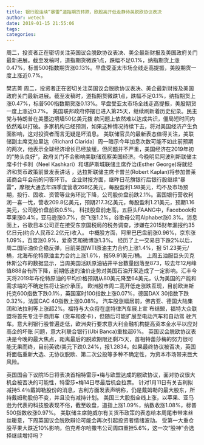 ```yaml
---
title: 银行股连续“暴雷”道指期货转跌，欧股高开低走静待英脱欧协议表决
author: wetech
date: 2019-01-15 21:55:06
tags: 
categories: 
---
```

周二，投资者正在密切关注英国议会脱欧协议表决、美企最新财报及美国政府关门最新进展。截至发稿时，道指期货微跌1点，跌幅不足0.1%，纳指期货上涨0.47%，标普500指数期货涨0.13%。早盘受亚太市场全线走高提振，美股期货一度上涨近0.7%。
<!-- more -->
樊志菁
周二，投资者正在密切关注英国议会脱欧协议表决、美企最新财报及美国政府关门最新进展。截至发稿时，道指期货微跌1点，跌幅不足0.1%，纳指期货上涨0.47%，标普500指数期货涨0.13%。早盘受亚太市场全线走高提振，美股期货一度上涨近0.7%。
美国联邦政府停摆已进入第25天，继续刷新着历史纪录。民主党与特朗普在美墨边境墙50亿美元拨 款问题上依然难以达成共识，僵局短时间内依然难以打破。多家机构已经预测，如果这种情况持续下去，将对美国经济产生负面影响，这对投资者而言无疑是坏消息。
美联储官员的最新表态值得关注，美联储副主席克拉里达（Richard Clarida）周一暗示今年加息次数可能不如此前预期的两次，他表示全球经济增长已经放缓，但问题并不严重，美国经济在2019年初的“势头良好”，政府关门不会影响美联储观察美国经济。今晚明尼阿波利斯联储主席卡什卡利（Neel Kashkari）和堪萨斯城联储主席乔治(Esther George)将就经济和货币政策前景发表讲话 ，达拉斯联储主席卡普兰(Robert Kaplan)将参加普莱诺商会年会前的问答环节。
企业财报方面，继昨日花旗银行后银行股继续“暴雷”，摩根大通去年四季度营收268亿美元，每股盈利1.98美元，均不及市场预期，投行、固收、资管等业务环比下降，公司股价盘前跌2.1%。富国银行营收利润一喜一忧，营收209.8亿美元，预期217.3亿美元，每股盈利1.21美元，预期1.16美元，公司股价盘前跌0.5%。
科技股盘前走高，五巨头FAANG中，Facebook和苹果涨0.4%，亚马逊涨0.7%，奈飞涨1.2%，谷歌母公司Alphabet涨0.3%。消息面上，谷歌日本公司正在接受东京国税局的税务调查，涉嫌在2015财年漏报约35亿日元(约合人民币2.2亿元)收入。
中概股方面，阿里巴巴盘前涨0.96%，京东涨1.09%，百度涨0.9%，爱奇艺和微博涨1.3%。
经历了上一交易日下跌2%以后，周二国际油价企稳反弹，目前美国WTI原油主力合约上涨1.4%，报 51.23美元/桶，北海布伦特原油主力合约上涨1.6%，报59.91美元/桶。
上周五油服巨头贝克休斯公布的数据显示，当周美国活跃原油钻井平台数量回落至873，较去年12月峰值888台有所下降，前期低迷的油价走势对美国石油开采造成了一定影响。汇丰今天将2019年布伦特原油的平均价格预期从80美元降至64美元，认为美国的产能和需求端的不确定性将让油价承压。
欧洲股市周二高开低走涨跌互现，目前欧洲斯托克600指数下跌0.1%，英国富时100指数上涨0.07%，德国DAX 30指数下跌0.32%，法国CAC 40指数上涨0.08%。
汽车股涨幅居前，佛吉亚、德国大陆集团和法拉利等上涨超2%。福特与大众将在底特律汽车展上宣 布结盟，福特大众联盟将首先专注于商用车（货车和皮卡），但随后可能扩展至电动汽车和自动驾 驶汽车。意大利银行股普遍走低，欧洲央行要求意大利金融机构提高资本金水平以应对高企的坏账 问题，意大利联合银行(Ubi Banca)重挫超6%。
英国议会脱欧协议表决是今晚的最大焦点，距离最后的脱欧期限还剩75天，首相特蕾莎梅的努力很可能无果而终，目前英镑/美元下跌0.24%，报1.2834。如果最终协议被否决，英国将面临重新大选、无协议脱欧、第二次公投等多种不确定性，为资本市场带来巨大风险。
 
 
 
英国国会下议院15日将表决首相特雷莎•梅与欧盟达成的脱欧协议，面对协议很大机会被否决的可能性，特雷莎•梅14日尽最后机会拉票。
针对1月11日有关吉利拟减持5.4％戴姆勒股份的消息，吉利方面发表声明称，仍是戴姆勒的最大股东，所持戴姆勒股份不变，并且没有减持计划。
美国三大股指全线上涨，以苹果、亚马逊为代表的科技股表现不俗，截至收盘，道指上涨1.09%，纳数收涨1.08%，标普500指数收涨0.97%。
美联储主席鲍威尔有关货币政策的表态给本周尾市带来丝丝暖意，下周英国议会脱欧辩论可能会再次引起投资者情绪波动。
受第一大重仓股苹果大跌近10%影响，伯克希尔哈撒韦公司周四重挫5.6%，这一次“股神”会选择继续增持吗？
